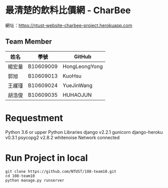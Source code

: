 # 最清楚的飲料比價網 - CharBee

網址：https://ntust-website-charbee-project.herokuapp.com

## Team Member
|姓名|學號|GitHub|
|---|---|---|
|楊宏量|B10609009|HongLeongYong|
|郭旭|B10609013|KuoHsu|
|王趯瑾|B10609024|YueJinWang|
|胡浩俊|B10609035|HUHAOJUN|

# Requestment
Python 3.6 or upper
Python Libraries
  django v2.2.1
  gunicorn
  django-heroku v0.3.1
  psycopg2 v2.8.2
  whitenoise
Network connected
  

# Run Project in local
```shell
git clone https://github.com/NTUST/108-team10.git
cd 108-team10
python manage.py runserver
```
